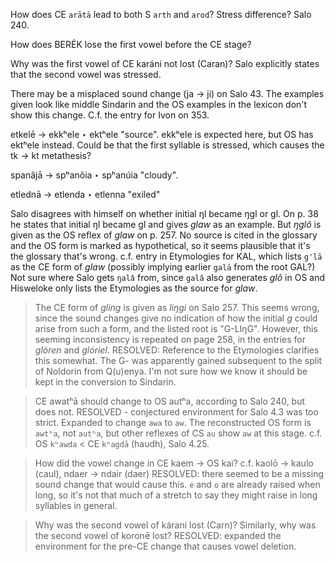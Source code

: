 How does CE `arātā` lead to both S `arth` and `arod`? Stress difference? Salo 240.

How does BERÉK lose the first vowel before the CE stage?

Why was the first vowel of CE karáni not lost (Caran)? Salo explicitly states that the second vowel was stressed.

There may be a misplaced sound change (ja -> ji) on Salo 43. The examples given look like middle Sindarin and the OS examples in the lexicon don't show this change. C.f. the entry for Ivon on 353.

etkelē → ekkʰele ‣ ektʰele "source". ekkʰele is expected here, but OS has ektʰele instead. Could be that the first syllable is stressed, which causes the tk -> kt metathesis?

spanâjā → spʰanôia ‣ spʰanúia "cloudy".

etlednā → etlenda ‣ etlenna "exiled"

Salo disagrees with himself on whether initial ŋl became ŋgl or gl. On p. 38 he states that initial ŋl became gl and gives _glaw_ as an example. But _ŋglô_ is given as the OS reflex of _glaw_ on p. 257. No source is cited in the glossary and the OS form is marked as hypothetical, so it seems plausible that it's the glossary that's wrong. c.f. entry in Etymologies for KAL, which lists `g'lā` as the CE form of _glaw_ (possibly implying earlier `galā` from the root GAL?) Not sure where Salo gets `ŋalâ` from, since `galâ` also generates _glô_ in OS and Hisweloke only lists the Etymologies as the source for _glaw_.

> The CE form of _gling_ is given as _liŋgi_ on Salo 257. This seems wrong, since the sound changes give no indication of how the initial _g_ could arise from such a form, and the listed root is "G-LIŋG". However, this seeming inconsistency is repeated on page 258, in the entries for _glóren_ and _glóriel_. RESOLVED: Reference to the Etymologies clarifies this somewhat. The G- was apparently gained subsequent to the split of Noldorin from Q(u)enya. I'm not sure how we know it should be kept in the conversion to Sindarin.

> CE awatʰā should change to OS autʰa, according to Salo 240, but does not. RESOLVED - conjectured environment for Salo 4.3 was too strict. Expanded to change `awa` to `aw`. The reconstructed OS form is `awtʰa`, not `autʰa`, but other reflexes of CS `au` show `aw` at this stage. c.f. OS `kʰawda` < CE `kʰagdā` (haudh), Salo 4.25.

> How did the vowel change in CE kaem -> OS kai? c.f. kaolō -> kaulo (caul), ndaer -> ndair (daer) RESOLVED: there seemed to be a missing sound change that would cause this. `e` and `o` are already raised when long, so it's not that much of a stretch to say they might raise in long syllables in general.

> Why was the second vowel of kárani lost (Carn)? Similarly, why was the second vowel of koronē lost? RESOLVED: expanded the environment for the pre-CE change that causes vowel deletion.

